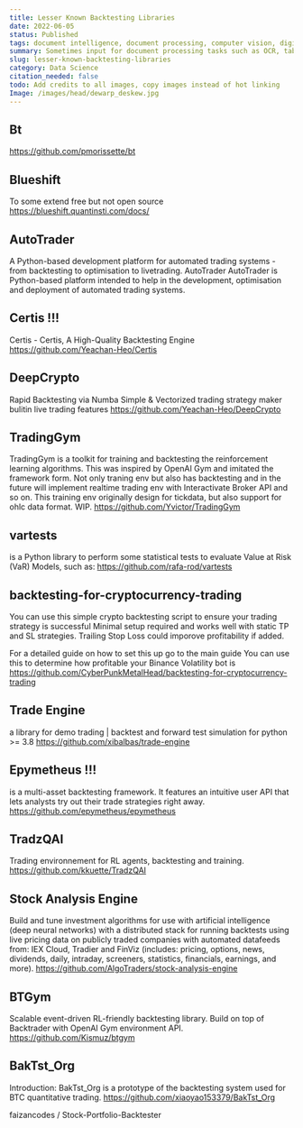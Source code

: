```yaml
---
title: Lesser Known Backtesting Libraries
date: 2022-06-05
status: Published
tags: document intelligence, document processing, computer vision, digital image processing, canny edge detector, hough transform, deep learning
summary: Sometimes input for document processing tasks such as OCR, table detection or text segmentation can be scanned or photo taken from hand that do not have ideal perspective - is rotated or spatially distorted in some way (warped document). If you are looking for my recommendations go straight to the last section of this article "Summary and recommendations".
slug: lesser-known-backtesting-libraries
category: Data Science
citation_needed: false
todo: Add credits to all images, copy images instead of hot linking 
Image: /images/head/dewarp_deskew.jpg
---
```

## Bt
https://github.com/pmorissette/bt

## Blueshift
To some extend free but not open source
https://blueshift.quantinsti.com/docs/

## AutoTrader
A Python-based development platform for automated trading systems - from backtesting to optimisation to livetrading.
AutoTrader AutoTrader is Python-based platform intended to help in the development, optimisation and deployment of automated trading systems.

## Certis !!!
Certis - Certis, A High-Quality Backtesting Engine
https://github.com/Yeachan-Heo/Certis

## DeepCrypto
Rapid Backtesting via Numba Simple & Vectorized trading strategy maker bulitin live trading features
https://github.com/Yeachan-Heo/DeepCrypto

## TradingGym
TradingGym is a toolkit for training and backtesting the reinforcement learning algorithms. This was inspired by OpenAI Gym and imitated the framework form. Not only traning env but also has backtesting and in the future will implement realtime trading env with Interactivate Broker API and so on.
This training env originally design for tickdata, but also support for ohlc data format. WIP.
https://github.com/Yvictor/TradingGym



## vartests
 is a Python library to perform some statistical tests to evaluate Value at Risk (VaR) Models, such as:
https://github.com/rafa-rod/vartests

## backtesting-for-cryptocurrency-trading
You can use this simple crypto backtesting script to ensure your trading strategy is successful Minimal setup required and works well with static TP and SL strategies. Trailing Stop Loss could imporove profitability if added.

For a detailed guide on how to set this up go to the main guide You can use this to determine how profitable your Binance Volatility bot is
https://github.com/CyberPunkMetalHead/backtesting-for-cryptocurrency-trading

## Trade Engine
a library for demo trading | backtest and forward test simulation for python >= 3.8
https://github.com/xibalbas/trade-engine

## Epymetheus !!!
is a multi-asset backtesting framework. It features an intuitive user API that lets analysts try out their trade strategies right away.
https://github.com/epymetheus/epymetheus

## TradzQAI
Trading environnement for RL agents, backtesting and training.
https://github.com/kkuette/TradzQAI

## Stock Analysis Engine
Build and tune investment algorithms for use with artificial intelligence (deep neural networks) with a distributed stack for running backtests using live pricing data on publicly traded companies with automated datafeeds from: IEX Cloud, Tradier and FinViz (includes: pricing, options, news, dividends, daily, intraday, screeners, statistics, financials, earnings, and more).
https://github.com/AlgoTraders/stock-analysis-engine

## BTGym
Scalable event-driven RL-friendly backtesting library. Build on top of Backtrader with OpenAI Gym environment API.
https://github.com/Kismuz/btgym

## BakTst_Org
Introduction: BakTst_Org is a prototype of the backtesting system used for BTC quantitative trading.
https://github.com/xiaoyao153379/BakTst_Org


faizancodes / Stock-Portfolio-Backtester
